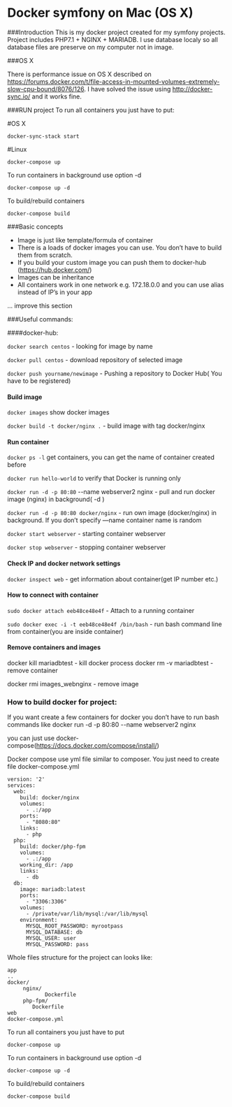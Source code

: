# Docker symfony on Mac (OS X)

###Introduction
This is my docker project created for my symfony projects. Project includes PHP7.1 + NGINX + MARIADB.
I use database localy so all database files are preserve on my computer not in image.

###OS X

There is performance issue on OS X described on https://forums.docker.com/t/file-access-in-mounted-volumes-extremely-slow-cpu-bound/8076/126.
I have solved the issue using http://docker-sync.io/ and it works fine.

###RUN project
To run all containers you just have to put:

#OS X

```docker-sync-stack start```

#Linux

```docker-compose up```

To run containers in background use option -d

```docker-compose up -d```

To build/rebuild containers

```docker-compose build```

###Basic concepts
* Image is just like template/formula of container 
* There is a loads of docker images you can use. You don’t have to build them from scratch.
* If you build your custom image you can push them to docker-hub (https://hub.docker.com/)
* Images can be inheritance
* All containers work in one network e.g. 172.18.0.0 and you can use alias instead of IP’s in your app

... improve this section

###Useful commands:

####docker-hub:

`docker search centos` - looking for image by name

`docker pull centos` - download repository of selected image

`docker push yourname/newimage` - Pushing a repository to Docker Hub( You have to be registered)

#### Build image

`docker images` 		show docker images

`docker build -t docker/nginx .` - build image with tag docker/nginx

#### Run container

`docker ps -l` 	get containers, you can get the name of container created before

`docker run hello-world`	to verify that Docker is running only

`docker run -d -p 80:80` --name webserver2 nginx 	- pull and run docker image (nginx) in background( -d )

`docker run -d -p 80:80 docker/nginx` - run own image (docker/nginx) in background. If you don’t specify —name container name is random

`docker start webserver`	- starting container webserver

`docker stop webserver`	- stopping container webserver

#### Check IP and docker network settings

`docker inspect web` - get information about container(get IP number etc.)

#### How to connect with container

`sudo docker attach eeb48ce48e4f` - Attach to a running container

`sudo docker exec -i -t eeb48ce48e4f /bin/bash` - run bash command line from container(you are inside container)

#### Remove containers and images

docker kill mariadbtest - kill docker process
docker rm -v mariadbtest - remove container

docker rmi images_webnginx - remove image

### How to build docker for project:

If you want create a few containers for docker you don’t have to run bash commands like docker run -d -p 80:80 --name webserver2 nginx

you can just use docker-compose(https://docs.docker.com/compose/install/)

Docker compose use yml file similar to composer. You just need to create file docker-compose.yml

```
version: '2'
services:
  web:
    build: docker/nginx
    volumes: 
      - .:/app
    ports: 
      - "8080:80"
    links:
      - php
  php:
    build: docker/php-fpm
    volumes:
      - .:/app
    working_dir: /app
    links:
      - db
  db:
    image: mariadb:latest
    ports:
      - "3306:3306"
    volumes:
      - /private/var/lib/mysql:/var/lib/mysql
    environment:
      MYSQL_ROOT_PASSWORD: myrootpass
      MYSQL_DATABASE: db
      MYSQL_USER: user
      MYSQL_PASSWORD: pass
```
Whole files structure for the project can looks like:
```
app
..
docker/
   	 nginx/
       	 	Dockerfile
	 php-fpm/
		Dockerfile
web
docker-compose.yml

```

To run all containers you just have to put

```docker-compose up```

To run containers in background use option -d

```docker-compose up -d```

To build/rebuild containers

```docker-compose build```
